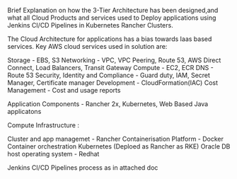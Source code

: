 Brief Explanation on how the 3-Tier Architecture has been designed,and what all Cloud Products and services used to Deploy applications 
using Jenkins CI/CD Pipelines in Kubernetes Rancher Clusters. 

The Cloud Architecture for applications has a bias towards Iaas based services. Key AWS cloud services used in solution are:

Storage - EBS, S3
Networking - VPC, VPC Peering, Route 53, AWS Direct Connect, Load Balancers, Transit Gateway
Compute - EC2, ECR
DNS - Route 53
Security, Identity and Compliance - Guard duty, IAM, Secret Manager, Certificate manager
Development - CloudFormation(IAC)
Cost Management - Cost and usage reports

Application Components - Rancher 2x, Kubernetes, Web Based Java applicatons

Compute Infrastructure :

Cluster and app managemet - Rancher
Containerisation Platform - Docker
Container orchestration Kubernetes (Deploed as Rancher as RKE)
Oracle DB host operating system - Redhat

Jenkins CI/CD Pipelines process as in attached doc
